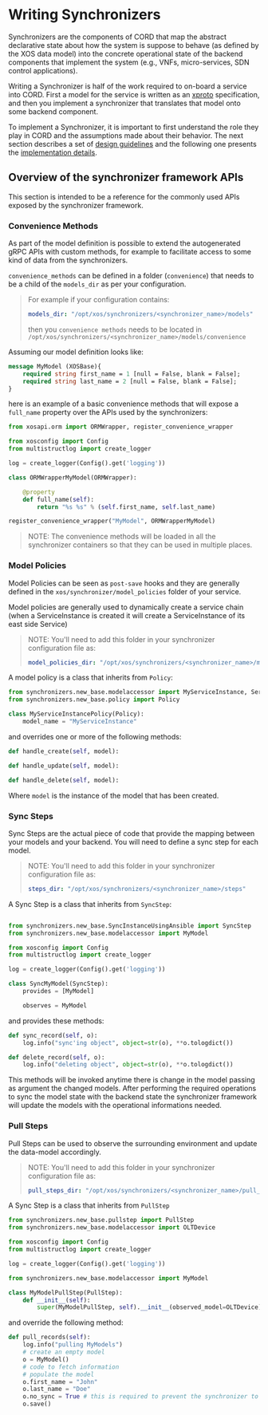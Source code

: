 # Writing Synchronizers

Synchronizers are the components of CORD that map the abstract declarative
state about how the system is suppose to behave (as defined by the XOS data
model) into the concrete operational state of the backend components that
implement the system (e.g., VNFs, micro-services, SDN control applications).

Writing a Synchronizer is half of the work required to on-board a service into
CORD. First a model for the service is written as an [xproto](xproto.md)
specification, and then you implement a synchronizer that translates that model
onto some backend component.

To implement a Synchronizer, it is important to first understand the role they
play in CORD and the assumptions made about their behavior. The next section
describes a set of [design guidelines](sync_arch.md) and the following one
presents the [implementation details](sync_impl.md).

## Overview of the synchronizer framework APIs

This section is intended to be a reference for the commonly used APIs exposed
by the synchronizer framework.

### Convenience Methods

As part of the model definition is possible to extend the autogenerated gRPC
APIs with custom methods, for example to facilitate access to some kind of data
from the synchronizers.

`convenience_methods` can be defined in a folder (`convenience`) that needs to
be a child of the `models_dir` as per your configuration.

> For example if your configuration contains:
>
> ```yaml
> models_dir: "/opt/xos/synchronizers/<synchronizer_name>/models"
> ```
>
> then you `convenience methods` needs to be located in
> `/opt/xos/synchronizers/<synchronizer_name>/models/convenience`

Assuming our model definition looks like:

```proto
message MyModel (XOSBase){
    required string first_name = 1 [null = False, blank = False];
    required string last_name = 2 [null = False, blank = False];
}
```

here is an example of a basic convenience methods that will expose a
`full_name` property over the APIs used by the synchronizers:

```python
from xosapi.orm import ORMWrapper, register_convenience_wrapper

from xosconfig import Config
from multistructlog import create_logger

log = create_logger(Config().get('logging'))

class ORMWrapperMyModel(ORMWrapper):

    @property
    def full_name(self):
        return "%s %s" % (self.first_name, self.last_name)

register_convenience_wrapper("MyModel", ORMWrapperMyModel)
```

> NOTE: The convenience methods will be loaded in all the synchronizer
> containers so that they can be used in multiple places.

### Model Policies

Model Policies can be seen as `post-save` hooks and they are generally defined
in the `xos/synchronizer/model_policies` folder of your service.

Model policies are generally used to dynamically create a service chain (when a
ServiceInstance is created it will create a ServiceInstance of its east side
Service)

> NOTE: You'll need to add this folder in your synchronizer configuration file
> as:
>
> ```yaml
> model_policies_dir: "/opt/xos/synchronizers/<synchronizer_name>/model_policies"
> ```

A model policy is a class that inherits from `Policy`:

```python
from synchronizers.new_base.modelaccessor import MyServiceInstance, ServiceInstanceLink, model_accessor
from synchronizers.new_base.policy import Policy

class MyServiceInstancePolicy(Policy):
    model_name = "MyServiceInstance"
```

and overrides one or more of the following methods:

```python
def handle_create(self, model):
```

```python
def handle_update(self, model):
```

```python
def handle_delete(self, model):
```

Where `model` is the instance of the model that has been created.

### Sync Steps

Sync Steps are the actual piece of code that provide the mapping between your
models and your backend.  You will need to define a sync step for each model.

> NOTE: You'll need to add this folder in your synchronizer configuration file
> as:
>
> ```yaml
> steps_dir: "/opt/xos/synchronizers/<synchronizer_name>/steps"
> ```

A Sync Step is a class that inherits from `SyncStep`:

```python

from synchronizers.new_base.SyncInstanceUsingAnsible import SyncStep
from synchronizers.new_base.modelaccessor import MyModel

from xosconfig import Config
from multistructlog import create_logger

log = create_logger(Config().get('logging'))

class SyncMyModel(SyncStep):
    provides = [MyModel]

    observes = MyModel
```

and provides these methods:

```python
def sync_record(self, o):
    log.info("sync'ing object", object=str(o), **o.tologdict())
```

```python
def delete_record(self, o):
    log.info("deleting object", object=str(o), **o.tologdict())
```

This methods will be invoked anytime there is change in the model passing as
argument the changed models.  After performing the required operations to sync
the model state with the backend state the synchronizer framework will update
the models with the operational informations needed.

### Pull Steps

Pull Steps can be used to observe the surrounding environment and update the
data-model accordingly.

> NOTE:  You'll need to add this folder in your synchronizer configuration file
> as:
>
> ```yaml
> pull_steps_dir: "/opt/xos/synchronizers/<synchronizer_name>/pull_steps"
> ```

A Sync Step is a class that inherits from `PullStep`

```python
from synchronizers.new_base.pullstep import PullStep
from synchronizers.new_base.modelaccessor import OLTDevice

from xosconfig import Config
from multistructlog import create_logger

log = create_logger(Config().get('logging'))

from synchronizers.new_base.modelaccessor import MyModel

class MyModelPullStep(PullStep):
    def __init__(self):
        super(MyModelPullStep, self).__init__(observed_model=OLTDevice)
```

and override the following method:

```python
def pull_records(self):
    log.info("pulling MyModels")
    # create an empty model
    o = MyModel()
    # code to fetch information
    # populate the model
    o.first_name = "John"
    o.last_name = "Doe"
    o.no_sync = True # this is required to prevent the synchronizer to be invoked and start a loop
    o.save()
```
